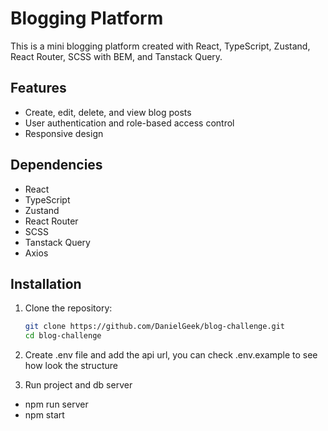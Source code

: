 # Blogging Platform

This is a mini blogging platform created with React, TypeScript, Zustand, React Router, SCSS with BEM, and Tanstack Query.

## Features
- Create, edit, delete, and view blog posts
- User authentication and role-based access control
- Responsive design

## Dependencies
- React
- TypeScript
- Zustand
- React Router
- SCSS
- Tanstack Query
- Axios

## Installation

1. Clone the repository:
   ```bash
   git clone https://github.com/DanielGeek/blog-challenge.git
   cd blog-challenge

3. Create .env file and add the api url, you can check .env.example to see how look the structure

3. Run project and db server
- npm run server
- npm start
